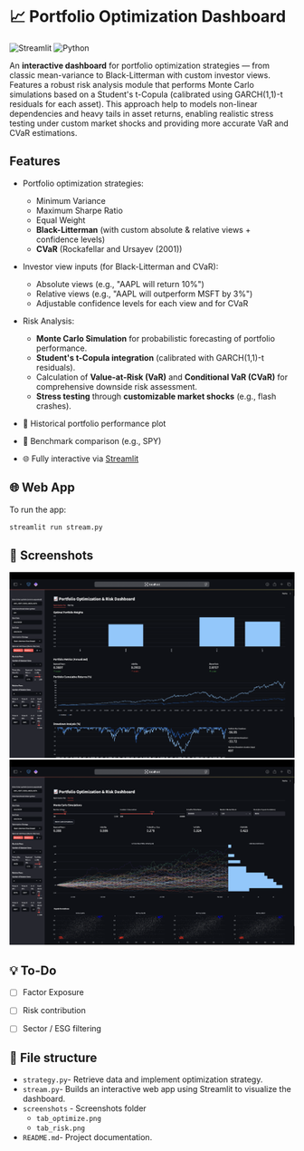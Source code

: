 # 📈 Portfolio Optimization Dashboard
![Streamlit](https://img.shields.io/badge/Streamlit-FF4B4B?style=for-the-badge&logo=Streamlit&logoColor=white)
![Python](https://img.shields.io/badge/Python-3776AB?style=for-the-badge&logo=python&logoColor=white)

An **interactive dashboard** for portfolio optimization strategies — from classic mean-variance to Black-Litterman with custom investor views. Features a robust risk analysis module that performs Monte Carlo simulations based on a Student's t-Copula (calibrated using GARCH(1,1)-t residuals for each asset). This approach help to models non-linear dependencies and heavy tails in asset returns, enabling realistic stress testing under custom market shocks and providing more accurate VaR and CVaR estimations.

## Features

- Portfolio optimization strategies:
  - Minimum Variance
  - Maximum Sharpe Ratio
  - Equal Weight
  - **Black-Litterman** (with custom absolute & relative views + confidence levels)
  - **CVaR** (Rockafellar and Ursayev (2001))

- Investor view inputs (for Black-Litterman and CVaR):
  - Absolute views (e.g., "AAPL will return 10%")
  - Relative views (e.g., "AAPL will outperform MSFT by 3%")
  - Adjustable confidence levels for each view and for CVaR

- Risk Analysis:
  - **Monte Carlo Simulation** for probabilistic forecasting of portfolio performance.
  - **Student's t-Copula integration** (calibrated with GARCH(1,1)-t residuals).
  - Calculation of **Value-at-Risk (VaR)** and **Conditional VaR (CVaR)** for comprehensive downside risk assessment.
  - **Stress testing** through **customizable market shocks** (e.g., flash crashes).


- 📆 Historical portfolio performance plot
- 📎 Benchmark comparison (e.g., SPY)
- 🌐 Fully interactive via [Streamlit](https://streamlit.io/)


##  🌐 Web App
To run the app:

```bash
streamlit run stream.py
```

## 📸 Screenshots

<img src="screenshots/tab_optimize.png" width="800">
<img src="screenshots/tab_risk.png" width="800">


## 💡 To-Do 

- [ ] Factor Exposure
- [ ] Risk contribution
- [ ] Sector / ESG filtering


## 📁 File structure
- `strategy.py`- Retrieve data and implement optimization strategy.
- `stream.py`- Builds an interactive web app using Streamlit to visualize the dashboard.
- `screenshots` - Screenshots folder
  - `tab_optimize.png`
  - `tab_risk.png`
- `README.md`- Project documentation.

